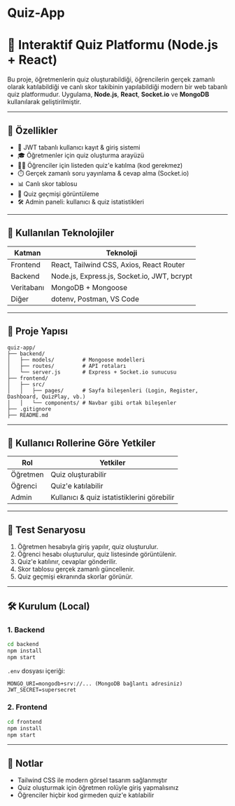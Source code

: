 # Quiz-App

# 🧠 Interaktif Quiz Platformu (Node.js + React)

Bu proje, öğretmenlerin quiz oluşturabildiği, öğrencilerin gerçek zamanlı olarak katılabildiği ve canlı skor takibinin yapılabildiği modern bir web tabanlı quiz platformudur. Uygulama, **Node.js**, **React**, **Socket.io** ve **MongoDB** kullanılarak geliştirilmiştir.

---

## 🚀 Özellikler

- 👤 JWT tabanlı kullanıcı kayıt & giriş sistemi
- 🎓 Öğretmenler için quiz oluşturma arayüzü
- 🧑‍🎓 Öğrenciler için listeden quiz'e katılma (kod gerekmez)
- ⏱️ Gerçek zamanlı soru yayınlama & cevap alma (Socket.io)
- 📊 Canlı skor tablosu
- 📁 Quiz geçmişi görüntüleme
- 🛠️ Admin paneli: kullanıcı & quiz istatistikleri

---

## 🧱 Kullanılan Teknolojiler

| Katman | Teknoloji |
|--------|-----------|
| Frontend | React, Tailwind CSS, Axios, React Router |
| Backend  | Node.js, Express.js, Socket.io, JWT, bcrypt |
| Veritabanı | MongoDB + Mongoose |
| Diğer | dotenv, Postman, VS Code |

---

## 📁 Proje Yapısı

```
quiz-app/
├── backend/
│   ├── models/         # Mongoose modelleri
│   ├── routes/         # API rotaları
│   └── server.js       # Express + Socket.io sunucusu
├── frontend/
│   ├── src/
│   │   ├── pages/      # Sayfa bileşenleri (Login, Register, Dashboard, QuizPlay, vb.)
│   │   └── components/ # Navbar gibi ortak bileşenler
├── .gitignore
├── README.md
```

---

## 🔐 Kullanıcı Rollerine Göre Yetkiler

| Rol | Yetkiler |
|-----|----------|
| Öğretmen | Quiz oluşturabilir |
| Öğrenci | Quiz'e katılabilir |
| Admin | Kullanıcı & quiz istatistiklerini görebilir |

---

## 🧪 Test Senaryosu

1. Öğretmen hesabıyla giriş yapılır, quiz oluşturulur.
2. Öğrenci hesabı oluşturulur, quiz listesinde görüntülenir.
3. Quiz'e katılınır, cevaplar gönderilir.
4. Skor tablosu gerçek zamanlı güncellenir.
5. Quiz geçmişi ekranında skorlar görünür.

---

## 🛠️ Kurulum (Local)

### 1. Backend

```bash
cd backend
npm install
npm start
```

`.env` dosyası içeriği:
```
MONGO_URI=mongodb+srv://... (MongoDB bağlantı adresiniz)
JWT_SECRET=supersecret
```

### 2. Frontend

```bash
cd frontend
npm install
npm start
```

---

## 📌 Notlar

- Tailwind CSS ile modern görsel tasarım sağlanmıştır
- Quiz oluşturmak için öğretmen rolüyle giriş yapmalısınız
- Öğrenciler hiçbir kod girmeden quiz'e katılabilir
